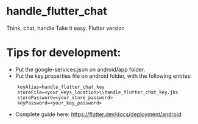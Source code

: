 # handle_flutter_chat

  Think, chat, handle Take it easy. Flutter version

# Tips for development:

  - Put the google-services.json on android/app folder.
  - Put the key.properties file on android folder, with the following entries:
```
    keyAlias=handle_flutter_chat_key
    storeFile=<your_keys_location>\\handle_flutter_chat_key.jks
    storePassword=<your_store_password>
    keyPassword=<your_key_password>
```
  - Complete guide here: https://flutter.dev/docs/deployment/android

